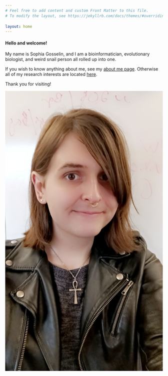 ```yaml
---
# Feel free to add content and custom Front Matter to this file.
# To modify the layout, see https://jekyllrb.com/docs/themes/#overriding-theme-defaults

layout: home
---
```


#### Hello and welcome! 

My name is Sophia Gosselin, and I am a bioinformatician, evolutionary biologist, and weird snail person all rolled up into one. 

If you wish to know anything about me, see my [about me page](/about/). Otherwise all of my research interests are located [here](/research/).

Thank you for visiting!

![](\images\headshot.jpg)

